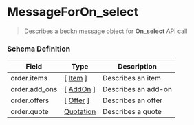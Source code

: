 MessageForOn_select
=======

>Describes a beckn message object for **On_select** API call

### Schema Definition


|**Field**|**Type**|**Description**|
|---------|--------|---------------|
|order.items|[ [Item](/Mobility/Schema%20Reference/item) ]|Describes an item|
|order.add_ons|[ [AddOn](/Mobility/Schema%20Reference/addon) ]|Describes an add-on|
|order.offers|[ [Offer](/Mobility/Schema%20Reference/offer) ]|Describes an offer
|order.quote|[Quotation](/Mobility/Schema%20Reference/quotation) |Describes a quote